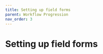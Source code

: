 ```yaml
---
title: Setting up field forms
parent: Workflow Progression
nav_order: 3
---
```


# Setting up field forms
